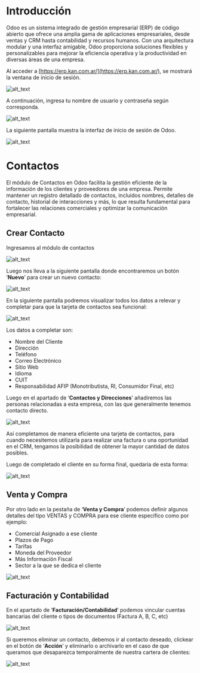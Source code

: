 # Introducción

Odoo es un sistema integrado de gestión empresarial (ERP) de código abierto que ofrece una amplia gama de aplicaciones empresariales, desde ventas y CRM hasta contabilidad y recursos humanos. Con una arquitectura modular y una interfaz amigable, Odoo proporciona soluciones flexibles y personalizables para mejorar la eficiencia operativa y la productividad en diversas áreas de una empresa.

Al acceder a [https://erp.kan.com.ar/](https://erp.kan.com.ar/), se mostrará la ventana de inicio de sesión.



![alt_text](../images/1.jpg "image_tooltip")


A continuación, ingresa tu nombre de usuario y contraseña según corresponda. 



![alt_text](../images/2.jpg "image_tooltip")


La siguiente pantalla muestra la interfaz de inicio de sesión de Odoo.



![alt_text](../images/3.jpg "image_tooltip")



# Contactos

El módulo de Contactos en Odoo facilita la gestión eficiente de la información de los clientes y proveedores de una empresa. Permite mantener un registro detallado de contactos, incluidos nombres, detalles de contacto, historial de interacciones y más, lo que resulta fundamental para fortalecer las relaciones comerciales y optimizar la comunicación empresarial.


## Crear Contacto

Ingresamos al módulo de contactos



![alt_text](../images/4.jpg "image_tooltip")


Luego nos lleva a la siguiente pantalla donde encontraremos un botón ‘**Nuevo**’ para crear un nuevo contacto:



![alt_text](../images/5.jpg "image_tooltip")


En la siguiente pantalla podremos visualizar todos los datos a relevar y completar para que la tarjeta de contactos sea funcional:



![alt_text](../images/6.jpg "image_tooltip")


Los datos a completar son:



* Nombre del Cliente
* Dirección
* Teléfono
* Correo Electrónico
* Sitio Web
* Idioma
* CUIT
* Responsabilidad AFIP (Monotributista, RI, Consumidor Final, etc) 

Luego en el apartado de ‘**Contactos y Direcciones**’ añadiremos las personas relacionadas a esta empresa, con las que generalmente tenemos contacto directo.



![alt_text](../images/7.jpg "image_tooltip")


Así completamos de manera eficiente una tarjeta de contactos, para cuando necesitemos utilizarla para realizar una factura o una oportunidad en el CRM, tengamos la posibilidad de obtener la mayor cantidad de datos posibles.

Luego de completado el cliente en su forma final, quedaría de esta forma:



![alt_text](../images/8.jpg "image_tooltip")



## Venta y Compra

Por otro lado en la pestaña de ‘**Venta y Compra**’ podemos definir algunos detalles del tipo VENTAS y COMPRA para ese cliente específico como por ejemplo:



* Comercial Asignado a ese cliente
* Plazos de Pago
* Tarifas
* Moneda del Proveedor
* Más Información Fiscal
* Sector a la que se dedica el cliente



![alt_text](../images/9.jpg "image_tooltip")



## Facturación y Contabilidad

En el apartado de ‘**Facturación/Contabilidad**’ podemos vincular cuentas bancarias del cliente o tipos de documentos (Factura A, B, C, etc)



![alt_text](../images/10.jpg "image_tooltip")


Si queremos eliminar un contacto, debemos ir al contacto deseado, clickear en el botón de ‘**Acción**’ y eliminarlo o archivarlo en el caso de que queramos que desaparezca temporalmente de nuestra cartera de clientes:



![alt_text](../images/11.jpg "image_tooltip")



